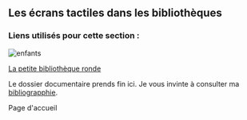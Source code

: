 ## Les écrans tactiles dans les bibliothèques #


### Liens utilisés pour cette section :

![enfants](imagesecrans/Bibliothèque/enfants.png)

[La petite bibliothèque ronde](http://www.lapetitebibliothequeronde.com/Ressources/Dossiers-thematiques/Culture-Enfance-Numerique/Les-livres-pour-enfants-a-l-heure-numerique/De-l-ecran-tactile-a-la-realite-augmentee)

Le dossier documentaire prends fin ici. Je vous invinte à consulter ma [bibliograpphie](bibliographie.md).

Page d'accueil

